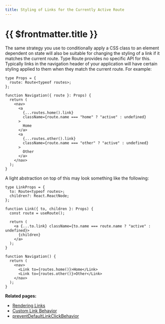 ```yaml
---
title: Styling of Links for the Currently Active Route
---
```


# {{ $frontmatter.title }}

The same strategy you use to conditionally apply a CSS class to an element dependent on state will also be suitable for changing the styling of a link if it matches the current route. Type Route provides no specific API for this. Typically links in the navigation header of your application will have certain styling applied to them when they match the current route. For example:

```tsx
type Props = {
  route: Route<typeof routes>;
};

function Navigation({ route }: Props) {
  return (
    <nav>
      <a
        {...routes.home().link}
        className={route.name === "home" ? "active" : undefined}
      >
        Home
      </a>
      <a
        {...routes.other().link}
        className={route.name === "other" ? "active" : undefined}
      >
        Other
      </a>
    </nav>
  );
}
```

A light abstraction on top of this may look something like the following:

```tsx
type LinkProps = {
  to: Route<typeof routes>;
  children?: React.ReactNode;
};

function Link({ to, children }: Props) {
  const route = useRoute();

  return (
    <a {...to.link} className={to.name === route.name ? "active" : undefined}>
      {children}
    </a>
  );
}

function Navigation() {
  return (
    <nav>
      <Link to={routes.home()}>Home</Link>
      <Link to={routes.other()}>Other</Link>
    </nav>
  );
}
```

**Related pages:**

- [Rendering Links](./rendering-links.md)
- [Custom Link Behavior](./custom-link-behavior.md)
- [preventDefaultLinkClickBehavior](../api-reference/miscellaneous/prevent-default-link-click-behavior.md)
